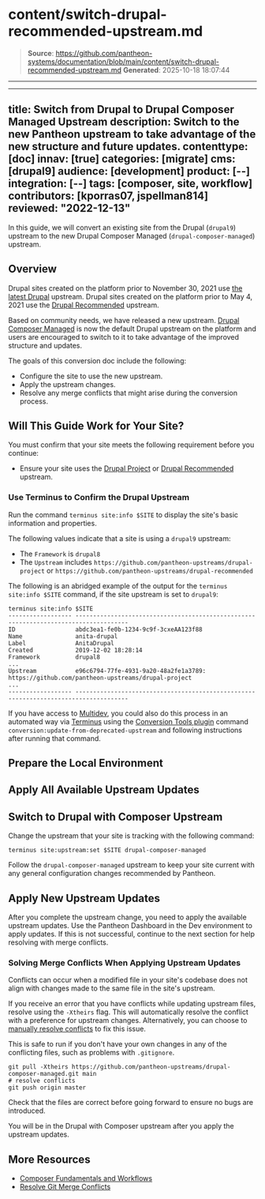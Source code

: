 # content/switch-drupal-recommended-upstream.md

> **Source**: https://github.com/pantheon-systems/documentation/blob/main/content/switch-drupal-recommended-upstream.md
> **Generated**: 2025-10-18 18:07:44

---

---
title: Switch from Drupal to Drupal Composer Managed Upstream
description: Switch to the new Pantheon upstream to take advantage of the new structure and future updates.
contenttype: [doc]
innav: [true]
categories: [migrate]
cms: [drupal9]
audience: [development]
product: [--]
integration: [--]
tags: [composer, site, workflow]
contributors: [kporras07, jspellman814]
reviewed: "2022-12-13"
---

In this guide, we will convert an existing site from the Drupal (`drupal9`) upstream to the new Drupal Composer Managed (`drupal-composer-managed`) upstream.

## Overview

Drupal sites created on the platform prior to November 30, 2021 use [the latest Drupal](https://github.com/pantheon-upstreams/drupal-project) upstream. Drupal sites created on the platform prior to May 4, 2021 use the [Drupal Recommended](https://github.com/pantheon-upstreams/drupal-recommended) upstream.

Based on community needs, we have released a new upstream. [Drupal Composer Managed](https://github.com/pantheon-upstreams/drupal-composer-managed) is now the default Drupal upstream on the platform and users are encouraged to switch to it to take advantage of the improved structure and updates.

The goals of this conversion doc include the following:

* Configure the site to use the new upstream.
* Apply the upstream changes.
* Resolve any merge conflicts that might arise during the conversion process.

## Will This Guide Work for Your Site?

You must confirm that your site meets the following requirement before you continue:

- Ensure your site uses the [Drupal Project](https://github.com/pantheon-upstreams/drupal-project) or [Drupal Recommended](https://github.com/pantheon-upstreams/drupal-recommended) upstream.

### Use Terminus to Confirm the Drupal Upstream

Run the command `terminus site:info $SITE` to display the site's basic information and properties.

 The following values indicate that a site is using a `drupal9` upstream:
  * The `Framework` is `drupal8`
  * The `Upstream` includes `https://github.com/pantheon-upstreams/drupal-project` or `https://github.com/pantheon-upstreams/drupal-recommended`

  The following is an abridged example of the output for the `terminus site:info $SITE` command, if the site upstream is set to `drupal9`:

  ```bash{outputLines:2-18}
  terminus site:info $SITE
  ------------------ -------------------------------------------------------------------------------------
  ID                 abdc3ea1-fe0b-1234-9c9f-3cxeAA123f88
  Name               anita-drupal
  Label              AnitaDrupal
  Created            2019-12-02 18:28:14
  Framework          drupal8
  ...
  Upstream           e96c6794-77fe-4931-9a20-48a2fe1a3789: https://github.com/pantheon-upstreams/drupal-project
  ...
  ------------------ -------------------------------------------------------------------------------------
  ```

<Alert title="Note" type="info">

  If you have access to [Multidev](/guides/multidev), you could also do this process in an automated way via [Terminus](/terminus) using the [Conversion Tools plugin](https://github.com/pantheon-systems/terminus-conversion-tools-plugin) command `conversion:update-from-deprecated-upstream` and following instructions after running that command.
  
</Alert>

## Prepare the Local Environment

<Partial file="drupal/prepare-local-environment-no-clone.md" />

## Apply All Available Upstream Updates

<Partial file="drupal-apply-upstream-updates.md" />

## Switch to Drupal with Composer Upstream

Change the upstream that your site is tracking with the following command:

```bash{promptUser:user}
terminus site:upstream:set $SITE drupal-composer-managed
```

Follow the `drupal-composer-managed` upstream to keep your site current with any general configuration changes recommended by Pantheon.

## Apply New Upstream Updates

After you complete the upstream change, you need to apply the available upstream updates. Use the Pantheon Dashboard in the Dev environment to apply updates. If this is not successful, continue to the next section for help resolving with merge conflicts.

### Solving Merge Conflicts When Applying Upstream Updates

Conflicts can occur when a modified file in your site's codebase does not align with changes made to the same file in the site's upstream.

If you receive an error that you have conflicts while updating upstream files, resolve using the `-Xtheirs` flag. This will automatically resolve the conflict with a preference for upstream changes. Alternatively, you can choose to [manually resolve conflicts](/guides/git/resolve-merge-conflicts#manually-resolve-conflicts) to fix this issue.

This is safe to run if you don't have your own changes in any of the conflicting files, such as problems with `.gitignore`.

```bash{promptUser: user}
git pull -Xtheirs https://github.com/pantheon-upstreams/drupal-composer-managed.git main
# resolve conflicts
git push origin master
```

Check that the files are correct before going forward to ensure no bugs are introduced.

You will be in the Drupal with Composer upstream after you apply the upstream updates.

## More Resources

- [Composer Fundamentals and Workflows](/guides/composer)
- [Resolve Git Merge Conflicts](/guides/git/resolve-merge-conflicts)
